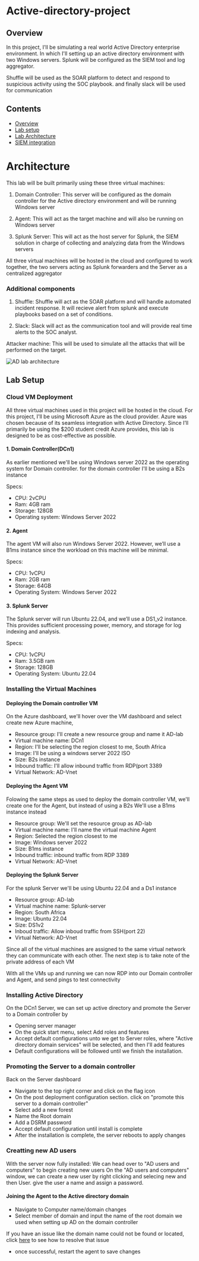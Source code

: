 # Active-directory-project
## Overview
In this project, I'll be simulating a real world Active Directory enterprise environment. In which I'll setting up an active directory environment with two Windows servers. Splunk will be configured as the SIEM tool and log aggregator.

Shuffle will be used as the SOAR platform to detect and respond to suspicious activity using the SOC playbook. and finally slack will be used for communication

## Contents 
- [Overview](#Overview)
- [Lab setup](#Lab-setup)
- [Lab Architecture](#Architecture)
- [SIEM integration](#SIEM-integration)


# Architecture
This lab will be built primarily using these three virtual machines:

1. Domain Controller:
This server will be configured as the domain controller for the Active directory environment and will be running Windows server

2. Agent:
This will act as the target machine and will also be running on Windows server

3. Splunk Server:
This will act as the host server for Splunk, the SIEM solution in charge of collecting and analyzing data from the Windows servers

All three virtual machines will be hosted in the cloud and configured to work together, the two servers acting as Splunk forwarders and the Server as a centralized aggregator

### Additional components
1. Shuffle: Shuffle  will act as the SOAR platform and will handle automated incident response. It will recieve alert from splunk and execute playbooks based on a set of conditions.

2. Slack: Slack will act as the communication tool and will provide real time alerts to the SOC analyst.

Attacker machine:
This will be used to simulate all the attacks that will be performed on the target.

![AD lab architecture](https://github.com/user-attachments/assets/31f8a90a-8fb1-4115-be75-7d7f0679e3e2)

## Lab Setup
### Cloud VM Deployment
All three virtual machines used in this project will be hosted in the cloud. For this project, I'll be using Microsoft Azure as the cloud provider. Azure was chosen because of its seamless integration with Active Directory. Since I’ll primarily be using the $200 student credit Azure provides, this lab is designed to be as cost-effective as possible.

#### 1. Domain Controller(DCn1)
As earlier mentioned we'll be using Windows server 2022 as the operating system for Domain controller. for the domain controller I'll be using a B2s instance

Specs:
- CPU: 2vCPU
- Ram: 4GB ram
- Storage: 128GB
- Operating system: Windows Server 2022

#### 2. Agent
The agent VM will also run Windows Server 2022. However, we’ll use a B1ms instance since the workload on this machine will be minimal.

Specs:
- CPU: 1vCPU
- Ram: 2GB ram
- Storage: 64GB
- Operating System: Windows Server 2022

#### 3. Splunk Server
The Splunk server will run Ubuntu 22.04, and we’ll use a DS1_v2 instance. This provides sufficient processing power, memory, and storage for log indexing and analysis.

Specs:
- CPU: 1vCPU
- Ram: 3.5GB ram
- Storage: 128GB
- Operating System: Ubuntu 22.04

### Installing the Virtual Machines

#### Deploying the Domain controller VM
On the Azure dashboard, we'll hover over the VM dashboard and select create new Azure machine,  
- Resource group: I'll create a new resource group and name it AD-lab
- Virtual machine name:  DCn1
- Region: I'll be selecting the region closest to me, South Africa
- Image: I'll be using a windows server 2022 ISO
- Size: B2s instance
- Inbound traffic: I'll allow inbound traffic from RDP(port 3389
- Virtual Network: AD-Vnet

#### Deploying the Agent VM
Folowing the same steps as used to deploy the domain controller VM, we'll create one for the Agent, but instead of using a B2s We'll use a B1ms instance instead
- Resource group: We'll set the resource group as AD-lab
- Virtual machine name: I'll name the virtual machine Agent
- Region: Selected the region closest to me
- Image: Windows server 2022 
- Size: B1ms instance
- Inbound traffic: inbound traffic from RDP 3389
- Virtual Network: AD-Vnet

#### Deploying the Splunk Server
For the splunk Server we'll be using Ubuntu 22.04 and a Ds1 instance
- Resource group: AD-lab
- Virtual machine name: Splunk-server
- Region: South Africa
- Image: Ubuntu 22.04
- Size: DS1v2
- Inboud traffic: Allow inboud traffic from SSH(port 22)
- Virtual Network: AD-Vnet

Since all of the virtual machines are assigned to the same virtual network they can communicate with each other.
The next step is to take note of the private address of each VM

With all the VMs up and running we can now RDP into our Domain controller and Agent, and send pings to test connectivity


### Installing Active Directory
On the DCn1 Server, we can set up active directory and promote the Server to a Domain controller by 
- Opening server manager
- On the quick start menu, select Add roles and features
- Accept default configurations unto we get to Server roles, where "Active directory domain services" will be selected, and then I'll add features
- Default configurations will be followed until we finish the installation. 

### Promoting the Server to a domain controller
Back on the Server dashboard
- Navigate to the top right corner and click on the flag icon 
- On the post deployment configuration section. click on "promote this server to a domain controller"
- Select add a new forest
- Name the Root domain
- Add a DSRM password
- Accept default configuration until install is complete
- After the installation is complete, the server reboots to apply changes

### Creatting new AD users
With the server now fully installed:
We can head over to "AD users and computers" to begin creating new users
On the "AD users and computers" window, we can create a new user by right clicking and selecing new and then User. give the user a name and assign a password.

#### Joining the Agent to the Active directory domain
- Navigate to Computer name/domain changes
- Select member of domain and input the name of the root domain we used when setting up AD on the domain controller
 
 If you have an issue like the domain name could not be found or located, click [here]() to see how to resolve that issue

- once successful, restart the agent to save changes 

